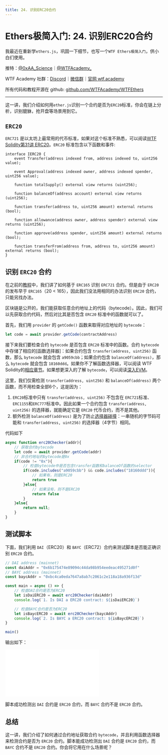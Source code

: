 ```yaml
---
title: 24. 识别ERC20合约
---
```


# Ethers极简入门: 24. 识别ERC20合约

我最近在重新学`ethers.js`，巩固一下细节，也写一个`WTF Ethers极简入门`，供小白们使用。

推特：[@0xAA_Science](https://twitter.com/0xAA_Science)｜[@WTFAcademy_](https://twitter.com/WTFAcademy_)

WTF Academy 社群：[Discord](https://discord.wtf.academy)｜[微信群](https://docs.google.com/forms/d/e/1FAIpQLSe4KGT8Sh6sJ7hedQRuIYirOoZK_85miz3dw7vA1-YjodgJ-A/viewform?usp=sf_link)｜[官网 wtf.academy](https://wtf.academy)

所有代码和教程开源在 github: [github.com/WTFAcademy/WTFEthers](https://github.com/WTFAcademy/WTFEthers)

---

这一讲，我们介绍如何用`ether.js`识别一个合约是否为`ERC20`标准，你会在链上分析，识别貔貅，抢开盘等场景用到它。

## `ERC20`

`ERC721` 是以太坊上最常用的代币标准，如果对这个标准不熟悉，可以阅读[WTF Solidity第31讲 ERC20](https://github.com/AmazingAng/WTFSolidity/blob/main/31_ERC20/readme.md)。`ERC20` 标准包含以下函数和事件:
```solidity
interface IERC20 {
    event Transfer(address indexed from, address indexed to, uint256 value);

    event Approval(address indexed owner, address indexed spender, uint256 value);

    function totalSupply() external view returns (uint256);

    function balanceOf(address account) external view returns (uint256);

    function transfer(address to, uint256 amount) external returns (bool);

    function allowance(address owner, address spender) external view returns (uint256);

    function approve(address spender, uint256 amount) external returns (bool);

    function transferFrom(address from, address to, uint256 amount) external returns (bool);
}
```

## 识别 `ERC20` 合约
在之前的[教程](https://github.com/WTFAcademy/WTFEthers/blob/main/12_ERC721Check/readme.md)中，我们讲了如何基于 `ERC165` 识别 `ERC721` 合约。但是由于 `ERC20` 的发布早于 `ERC165`（20 < 165），因此我们没法用相同的办法识别 `ERC20` 合约，只能另找办法。

区块链是公开的，我们能获取任意合约地址上的代码（bytecode）。因此，我们可以先获取合约代码，然后对比其是否包含 `ERC20` 标准中的函数就可以了。

首先，我们用 `provider` 的 `getCode()` 函数来取得对应地址的 `bytecode`：
```js
let code = await provider.getCode(contractAddress)
```

接下来我们要检查合约 `bytecode` 是否包含 `ERC20` 标准中的函数。合约 `bytecode` 中存储了相应的[函数选择器]：如果合约包含 `transfer(address, uint256)` 函数，那么 `bytecode` 就会包含 `a9059cbb`；如果合约包含 `balanceOf(address)`，那么 `bytecode` 就会包含 `18160ddd`。如果你不了解函数选择器，可以阅读 WTF Solidity的[相应章节](https://github.com/AmazingAng/WTFSolidity/blob/main/29_Selector/readme.md)。如果想更深入的了解 `bytecode`，可以阅读[深入EVM](https://github.com/AmazingAng/WTFSolidity/blob/main/Topics/Translation/DiveEVM2017)。

这里，我们仅需检测  `transfer(address, uint256)` 和 `balanceOf(address)` 两个函数，而不用检查全部6个，这是因为：
1. `ERC20`标准中只有 `transfer(address, uint256)` 不包含在 `ERC721`标准、`ERC1155`和`ERC777`标准中。因此如果一个合约包含 `transfer(address, uint256)` 的选择器，就能确定它是 `ERC20` 代币合约，而不是其他。
2. 额外检测 `balanceOf(address)` 是为了防止[选择器碰撞](https://github.com/AmazingAng/WTFSolidity/blob/main/S01_ReentrancyAttack/readme.md)：一串随机的字节码可能和 `transfer(address, uint256)` 的选择器（4字节）相同。

代码如下
```js
async function erc20Checker(addr){
    // 获取合约bytecode
    let code = await provider.getCode(addr)
    // 非合约地址的bytecode是0x
    if(code != "0x"){
        // 检查bytecode中是否包含transfer函数和balanceOf函数的selector
        if(code.includes("a9059cbb") && code.includes("18160ddd")){
            // 如果有，则是ERC20
            return true
        }else{
            // 如果没有，则不是ERC20
            return false
        }
    }else{
        return null;
    }
}
```

## 测试脚本

下面，我们利用 `DAI`（ERC20）和 `BAYC`（ERC72）合约来测试脚本是否能正确识别 `ERC20` 合约。

```js
// DAI address (mainnet)
const daiAddr = "0x6b175474e89094c44da98b954eedeac495271d0f"
// BAYC address (mainnet)
const baycAddr = "0xbc4ca0eda7647a8ab7c2061c2e118a18a936f13d"

const main = async () => {
    // 检查DAI合约是否为ERC20
    let isDaiERC20 = await erc20Checker(daiAddr)
    console.log(`1. Is DAI a ERC20 contract: ${isDaiERC20}`)

    // 检查BAYC合约是否为ERC20
    let isBaycERC20 = await erc20Checker(baycAddr)
    console.log(`2. Is BAYC a ERC20 contract: ${isBaycERC20}`)
}

main()
```

输出如下：

![](./ERC20Checker.js)

脚本成功检测出 `DAI` 合约是 `ERC20` 合约，而 `BAYC` 合约不是 `ERC20` 合约。

## 总结

这一讲，我们介绍了如何通过合约地址获取合约 `bytecode`，并且利用函数选择器来检测合约是否为 `ERC20` 合约。脚本能成功检测出 `DAI` 合约是 `ERC20` 合约，而 `BAYC` 合约不是 `ERC20` 合约。你会将它用在什么场景呢？
